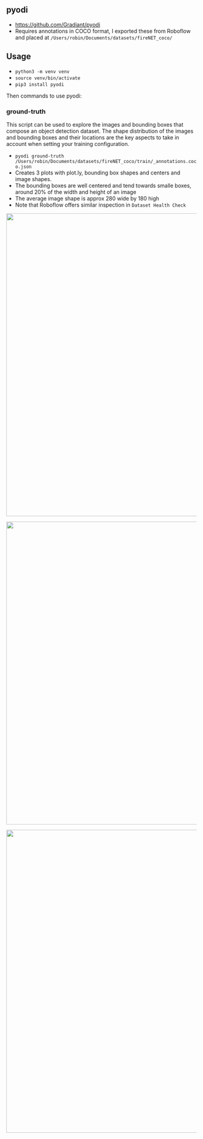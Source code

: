 ## pyodi
* https://github.com/Gradiant/pyodi
* Requires annotations in COCO format, I exported these from Roboflow and placed at `/Users/robin/Documents/datasets/fireNET_coco/`

## Usage
* `python3 -m venv venv`
* `source venv/bin/activate`
* `pip3 install pyodi`

Then commands to use pyodi:

### ground-truth
This script can be used to explore the images and bounding boxes that compose an object detection dataset. The shape distribution of the images and bounding boxes and their locations are the key aspects to take in account when setting your training configuration.

* `pyodi ground-truth /Users/robin/Documents/datasets/fireNET_coco/train/_annotations.coco.json`
* Creates 3 plots with plot.ly, bounding box shapes and centers and image shapes.
* The bounding boxes are well centered and tend towards smalle boxes, around 20% of the width and height of an image
* The average image shape is approx 280 wide by 180 high
* Note that Roboflow offers similar inspection in `Dataset Health Check`

<p align="center">
<img src="https://github.com/robmarkcole/fire-detection-from-images/blob/master/dataset-management-and-annotation/pyodi/image_shapes.png" width="800">
</p>

<p align="center">
<img src="https://github.com/robmarkcole/fire-detection-from-images/blob/master/dataset-management-and-annotation/pyodi/bounding_box_shapes.png" width="800">
</p>

<p align="center">
<img src="https://github.com/robmarkcole/fire-detection-from-images/blob/master/dataset-management-and-annotation/pyodi/bounding_box_centers.png" width="800">
</p>